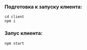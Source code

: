 <h3>Подготовка к запуску клиента:</h3>
<pre>
<code>cd client
npm i</code>
</pre>

<h3>Запус клиента:</h3>
<pre>
<code>npm start</code>
</pre>
